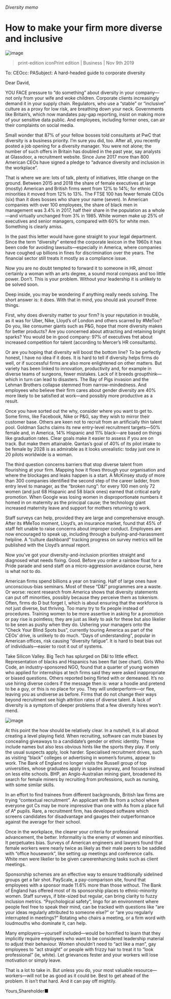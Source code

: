 ###### Diversity memo
# How to make your firm more diverse and inclusive 
![image](images/20191109_WBD002_0.jpg) 
> print-edition iconPrint edition | Business | Nov 9th 2019 
To: CEOcc: PASubject: A hard-headed guide to corporate diversity 
Dear David, 
YOU FACE pressure to “do something” about diversity in your company—not only from your wife and woke children. Corporate clients increasingly demand it in your supply chain. Regulators, who use a “stable” or “inclusive” culture as a proxy for low risk, are breathing down your neck. Governments like Britain’s, which now mandates pay-gap reporting, insist on making more of your sensitive data public. And employees, including former ones, can air their complaints on social media. 
Small wonder that 87% of your fellow bosses told consultants at PwC that diversity is a business priority. I’m sure you did, too. After all, you recently posted a job opening for a diversity manager. You were not alone; the number of such offers in Britain has doubled in the past year, say analysts at Glassdoor, a recruitment website. Since June 2017 more than 800 American CEOs have signed a pledge to “advance diversity and inclusion in the workplace”. 
That is where we are: lots of talk, plenty of initiatives, little change on the ground. Between 2015 and 2018 the share of female executives at large (mostly) American and British firms went from 12% to 14%; for ethnic minorities it moved from 12% to 13%. The FTSE 100 has fewer female CEOs (six) than it does bosses who share your name (seven). In American companies with over 100 employees, the share of black men in management was 3.4% in 2017, half their share in the population as a whole—and virtually unchanged from 3% in 1985. White women make up 25% of executives and senior managers, compared with 60% for white men. Something is clearly amiss. 
In the past this letter would have gone straight to your legal department. Since the term “diversity” entered the corporate lexicon in the 1960s it has been code for avoiding lawsuits—especially in America, where companies have coughed up billions in fines for discrimination over the years. The financial sector still treats it mostly as a compliance issue. 
Now you are no doubt tempted to forward it to someone in HR, almost certainly a woman with an arts degree, a sound moral compass and too little power. Don’t. This is your problem. Without your leadership it is unlikely to be solved soon. 
Deep inside, you may be wondering if anything really needs solving. The short answer is: it does. With that in mind, you should ask yourself three things. 
First, why does diversity matter to your firm? Is your reputation in trouble, as it was for Uber, Nike, Lloyd’s of London and others scarred by #MeToo? Do you, like consumer giants such as P&G, hope that more diversity makes for better products? Are you concerned about attracting and retaining bright sparks? You would be in good company: 97% of executives fret about increased competition for talent (according to Mercer’s HR consultants). 
Or are you hoping that diversity will boost the bottom line? To be perfectly honest, I have no idea if it does. It is hard to tell if diversity helps firms do well, or if successful firms are also more enlightened on other matters. But variety has been linked to innovation, productivity and, for example in diverse teams of surgeons, fewer mistakes. Lack of it breeds groupthink—which in turn can lead to disasters. The Bay of Pigs invasion and the Lehman Brothers collapse stemmed from narrow-mindedness. And employees who believe their firm cares about gender diversity are 40% more likely to be satisfied at work—and possibly more productive as a result. 
Once you have sorted out the why, consider where you want to get to. Some firms, like Facebook, Nike or P&G, say they wish to mirror their customer base. Others are keen not to recruit from an artificially thin talent pool. Goldman Sachs claims its new entry-level recruitment targets—50% female and, in America, 14% Hispanic and 11% black—are based on things like graduation rates. Clear goals make it easier to assess if you are on track. But make them attainable. Qantas’s goal of 40% of its pilot intake to be female by 2028 is as admirable as it looks unrealistic: today just one in 20 pilots worldwide is a woman. 
The third question concerns barriers that stop diverse talent from flourishing at your firm. Mapping how it flows through your organisation and where the blockages and leaks happen is a start. A McKinsey study of more than 300 companies identified the second step of the career ladder, from entry level to manager, as the “broken rung”: for every 100 men only 72 women (and just 68 Hispanic and 58 black ones) earned that critical early promotion. When Google was losing women in disproportionate numbers it homed in on maternity as the principal cause; the technology giant increased maternity leave and support for mothers returning to work. 
Staff surveys can help, provided they are large and comprehensive enough. After its #MeToo moment, Lloyd’s, an insurance market, found that 45% of staff felt unable to raise concerns about improper conduct. Employees are now encouraged to speak up, including through a bullying-and-harassment helpline. A “culture dashboard” tracking progress on survey metrics will be published with the Lloyd’s annual report. 
Now you’ve got your diversity-and-inclusion priorities straight and diagnosed what needs fixing. Good. Before you order a rainbow float for a Pride parade and send staff on a micro-aggression avoidance course, here is what not to do. 
American firms spend billions a year on training. Half of large ones have unconscious-bias seminars. Most of these “D&I” programmes are a waste. Or worse: recent research from America shows that diversity statements can put off minorities, possibly because they perceive them as tokenism. Often, firms do D but forget I, which is about ensuring that the workforce is not just diverse, but thriving. Too many try to fix people instead of procedures. Training women to be more assertive in asking for a promotion or pay rise is pointless; they are just as likely to ask for these but also likelier to be seen as pushy when they do. Ushering your managers onto the “Check Your Blind Spots bus”, currently touring America as part of the CEOs’ drive, is unlikely to do much. “Days of understanding”, popular in American offices, risk causing “diversity fatigue”. It is hard to beat bias out of individuals—easier to root it out of systems. 
Take Silicon Valley. Big Tech has splurged on D&I to little effect. Representation of blacks and Hispanics has been flat (see chart). Girls Who Code, an industry-sponsored NGO, found that a quarter of young women who applied for internships at tech firms said they were asked inappropriate or biased questions. Others reported being flirted with or demeaned. It’s no use hiring diverse coders if the message then is: wear a hoodie and pretend to be a guy, or this is no place for you. They will underperform—or flee, leaving you as undiverse as before. Firms that do not change their ways beyond recruitment see high attrition rates of diverse talent. A lack of diversity is a symptom of deeper problems that a few diversity hires won’t mend. 
![image](images/20191109_WBC111.png) 
At this point the how should be relatively clear. In a nutshell, it is all about creating a level playing field. When recruiting, software can mute biases by concealing giveaways to a candidate’s gender or ethnic identity. These include names but also less obvious hints like the sports they play. If only the usual suspects apply, look harder. Specialised recruitment drives, such as visiting “black” colleges or advertising in women’s forums, appear to work. The Bank of England no longer visits the Russell group of top universities, whose graduates apply in spades anyway, and focuses instead on less elite schools. BHP, an Anglo-Australian mining giant, broadened its search for female miners by recruiting from professions, such as nursing, with some similar skills. 
In an effort to find trainees from different backgrounds, British law firms are trying “contextual recruitment”. An applicant with Bs from a school where everyone got Cs may be more impressive than one with As from a place full of A* pupils. Rare, a recruitment firm, has developed software which screens candidates for disadvantage and gauges their outperformance against the average for their school. 
Once in the workplace, the clearer your criteria for professional advancement, the better. Informality is the enemy of women and minorities. It perpetuates bias. Surveys of American engineers and lawyers found that female workers were nearly twice as likely as their male peers to be saddled with “office housework”, like setting up meetings and conference calls. White men were likelier to be given careerenhancing tasks such as client meetings. 
Sponsorship schemes are an effective way to ensure traditionally sidelined groups get a fair shot. PayScale, a pay-comparison site, found that employees with a sponsor made 11.6% more than those without. The Bank of England has offered most of its sponsorship places to ethnic-minority women. Staff surveys, if bite-sized but regular, can bring clarity to fuzzy inclusion metrics. “Psychological safety”, lingo for an environment where people feel free to speak their mind, can be tracked with questions like “are your ideas regularly attributed to someone else?” or “are you regularly interrupted in meetings?” Rotating who chairs a meeting, or a firm word with loudmouths who dominate it, can help. 
Many employers—yourself included—would be horrified to learn that they implicitly require employees who want to be considered leadership material to adjust their behaviour. Women shouldn’t need to “act like a man”, gay employees to “act straight” or people with frizzy hair to treat it to “look professional” (ie, white). Let grievances fester and your workers will lose motivation or simply leave. 
That is a lot to take in. But unless you do, your most valuable resource—workers—will not be as good as it could be. Best to get ahead of the problem. It isn’t that hard. And it can pay off mightily. 
Yours,Shareholder■ 
